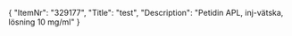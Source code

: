 {
  "ItemNr": "329177",
  "Title": "test",
  "Description": "Petidin APL, inj-vätska, lösning 10 mg/ml"
}